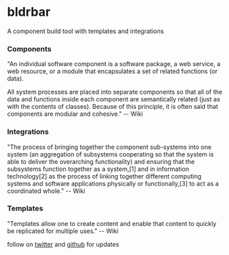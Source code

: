 # bldrbar
A component build tool with templates and integrations

### Components <br>
"An individual software component is a software package, a web service, a web resource, or a module that encapsulates a set of related functions (or data).

All system processes are placed into separate components so that all of the data and functions inside each component are semantically related (just as with the contents of classes). Because of this principle, it is often said that components are modular and cohesive." -- Wiki

### Integrations <br>
"The process of bringing together the component sub-systems into one system (an aggregation of subsystems cooperating so that the system is able to deliver the overarching functionality) and ensuring that the subsystems function together as a system,[1] and in information technology[2] as the process of linking together different computing systems and software applications physically or functionally,[3] to act as a coordinated whole." -- Wiki

### Templates <br>
"Templates allow one to create content and enable that content to quickly be replicated for multiple uses." -- Wiki

follow on <a href="https://twitter.com/bldrbar">twitter</a> and <a href="https://github.com/bldrbar">github</a> for updates

